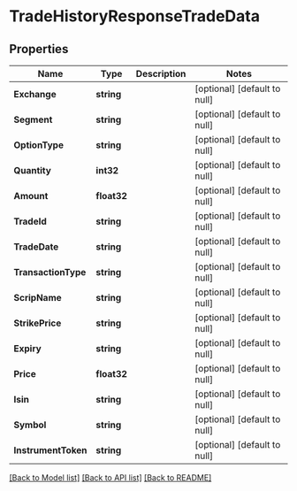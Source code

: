 # TradeHistoryResponseTradeData

## Properties
Name | Type | Description | Notes
------------ | ------------- | ------------- | -------------
**Exchange** | **string** |  | [optional] [default to null]
**Segment** | **string** |  | [optional] [default to null]
**OptionType** | **string** |  | [optional] [default to null]
**Quantity** | **int32** |  | [optional] [default to null]
**Amount** | **float32** |  | [optional] [default to null]
**TradeId** | **string** |  | [optional] [default to null]
**TradeDate** | **string** |  | [optional] [default to null]
**TransactionType** | **string** |  | [optional] [default to null]
**ScripName** | **string** |  | [optional] [default to null]
**StrikePrice** | **string** |  | [optional] [default to null]
**Expiry** | **string** |  | [optional] [default to null]
**Price** | **float32** |  | [optional] [default to null]
**Isin** | **string** |  | [optional] [default to null]
**Symbol** | **string** |  | [optional] [default to null]
**InstrumentToken** | **string** |  | [optional] [default to null]

[[Back to Model list]](../README.md#documentation-for-models) [[Back to API list]](../README.md#documentation-for-api-endpoints) [[Back to README]](../README.md)

